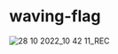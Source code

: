 # waving-flag
![28 10 2022_10 42 11_REC](https://user-images.githubusercontent.com/22621352/198511746-b889e079-a0f4-47b2-9548-a5b4650ac88b.png)
